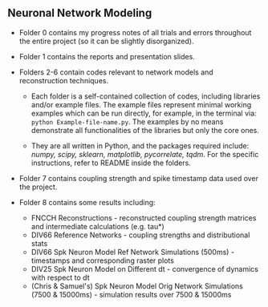 ## Neuronal Network Modeling

* Folder 0 contains my progress notes of all trials and errors throughout the entire project (so it can be slightly disorganized).

* Folder 1 contains the reports and presentation slides.

* Folders 2-6 contain codes relevant to network models and reconstruction techniques.

    - Each folder is a self-contained collection of codes, including libraries and/or example files. The example files represent minimal working examples which can be run directly, for example, in the terminal via: `python Example-file-name.py`. The examples by no means demonstrate all functionalities of the libraries but only the core ones.

    - They are all written in Python, and the packages required include: *numpy, scipy, sklearn, matplotlib, pycorrelate, tqdm*. For the specific instructions, refer to README inside the folders.

* Folder 7 contains coupling strength and spike timestamp data used over the project.

* Folder 8 contains some results including:
    - FNCCH Reconstructions - reconstructed coupling strength matrices and intermediate calculations (e.g. tau*)
    - DIV66 Reference Networks - coupling strengths and distributional stats
    - DIV66 Spk Neuron Model Ref Network Simulations (500ms) - timestamps and corresponding raster plots
    - DIV25 Spk Neuron Model on Different dt - convergence of dynamics with respect to dt
    - (Chris & Samuel's) Spk Neuron Model Orig Network Simulations (7500 & 15000ms) - simulation results over 7500 & 15000ms
